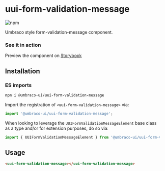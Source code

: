 # uui-form-validation-message

![npm](https://img.shields.io/npm/v/@umbraco-ui/uui-form-validation-message?logoColor=%231B264F)

Umbraco style form-validation-message component.

### See it in action

Preview the component on [Storybook](https://uui.umbraco.com/?path=/story/uui-form-validation-message)

## Installation

### ES imports

```zsh
npm i @umbraco-ui/uui-form-validation-message
```

Import the registration of `<uui-form-validation-message>` via:

```javascript
import '@umbraco-ui/uui-form-validation-message';
```

When looking to leverage the `UUIFormValidationMessageElement` base class as a type and/or for extension purposes, do so via:

```javascript
import { UUIFormValidationMessageElement } from '@umbraco-ui/uui-form-validation-message';
```

## Usage

```html
<uui-form-validation-message></uui-form-validation-message>
```
